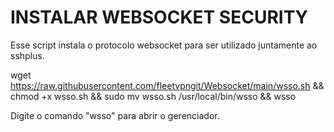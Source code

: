 # INSTALAR WEBSOCKET SECURITY

Esse script instala o protocolo websocket para ser utilizado juntamente ao sshplus.

wget https://raw.githubusercontent.com/fleetvpngit/Websocket/main/wsso.sh && chmod +x wsso.sh && sudo mv wsso.sh /usr/local/bin/wsso && wsso

Digite o comando "wsso" para abrir o gerenciador.
